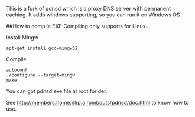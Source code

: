 This is a fork of pdnsd which is a proxy DNS server with permanent caching.
It adds windows supporting, so you can run it on Windows OS.

##How to compile EXE
Compiling only supports for Linux.

Install Mingw
```
apt-get install gcc-mingw32
```

Compile
```
autoconf
./configure --target=mingw
make
```

You can got pdnsd.exe file at root forlder.

See http://members.home.nl/p.a.rombouts/pdnsd/doc.html to know how to use.

